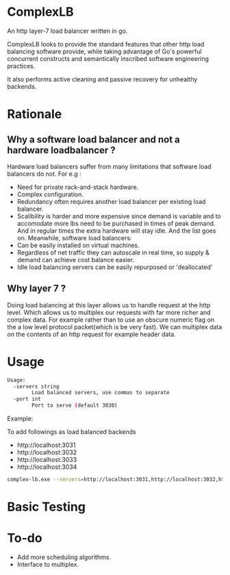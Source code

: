 # ComplexLB

An http layer-7 load balancer written in go.

ComplexLB looks to provide the standard features that other http load balancing software provide,
while taking advantage of Go's powerful concurrent constructs and semantically inscribed software engineering practices. 

It also performs active cleaning and passive recovery for unhealthy backends.

# Rationale

## Why a software load balancer and not a hardware loadbalancer ?

Hardware load balancers suffer from many limitations that software load balancers do not.
For e.g :
- Need for private rack-and-stack hardware.
- Complex configuration.
- Redundancy often requires another load balancer per existing load balancer.
- Scalibility is harder and more expensive since demand is variable and to accomodate more lbs need to be purchased in times of peak demand.
And in regular times the extra hardware will stay idle.
And the list goes on.
Meanwhile, software load balancers:
- Can be easily installed on virtual machines.
- Regardless of net traffic they can autoscale in real time, so supply & demand can achieve cost balance easier.
- Idle load balancing servers can be easily repurposed or 'deallocated'

## Why layer 7 ?

Doing load balancing at this layer allows us to handle request at the http level. Which allows us to multiplex our requests
with far more richer and complex data. For example rather than to use an obscure numeric flag on the a low level protocol packet(which is be very fast).
We can multiplex data on the contents of an http request for example header data. 


# Usage
```bash
Usage:
  -servers string
        Load balanced servers, use commas to separate
  -port int
        Port to serve (default 3030)
```
Example:

To add followings as load balanced backends
- http://localhost:3031
- http://localhost:3032
- http://localhost:3033
- http://localhost:3034
```bash
complex-lb.exe --servers=http://localhost:3031,http://localhost:3032,http://localhost:3033,http://localhost:3034 --algo=cycle
```
# Basic Testing



# To-do
- Add more scheduling algorithms.
- Interface to multiplex.
